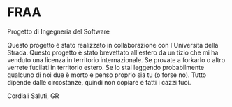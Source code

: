 # FRAA
Progetto di Ingegneria del Software

Questo progetto è stato realizzato in collaborazione con l'Università della Strada. Questo progetto è stato brevettato all'estero da un tizio che mi ha venduto una licenza in territorio internazionale.
Se provate a forkarlo o altro verrete fucilati in territorio estero. Se lo stai leggendo probabilmente qualcuno di noi due è morto e penso proprio sia tu (o forse no).
Tutto dipende dalle circostanze, quindi non copiare e fatti i cazzi tuoi.

Cordiali Saluti,
GR
